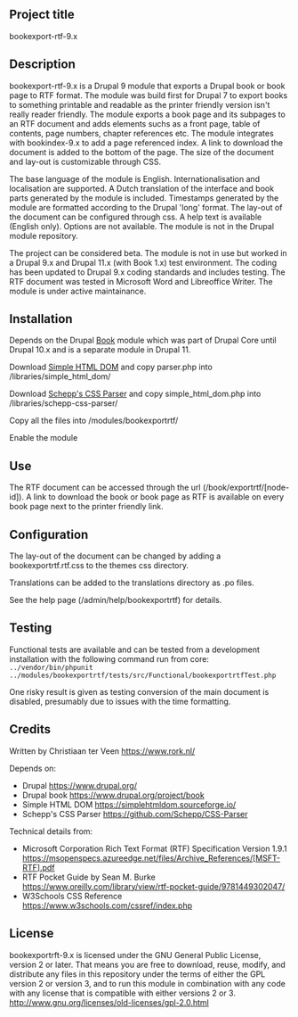 ## Project title
bookexport-rtf-9.x

## Description

bookexport-rtf-9.x is a Drupal 9 module that exports a Drupal book or book page to RTF format. The module was build first for Drupal 7 to export books to something printable and readable as the printer friendly version isn't really reader friendly. The module exports a book page and its subpages to an RTF document and adds elements suchs as a front page, table of contents, page numbers, chapter references etc. The module integrates with bookindex-9.x to add a page referenced index. A link to download the document is added to the bottom of the page. The size of the document and lay-out is customizable through CSS.

The base language of the module is English. Internationalisation and localisation are supported. A Dutch translation of the interface and book parts generated by the module is included. Timestamps generated by the module are formatted according to the Drupal 'long' format. The lay-out of the document can be configured through css. A help text is available (English only). Options are not available. The module is not in the Drupal module repository.

The project can be considered beta. The module is not in use but worked in a Drupal 9.x and Drupal 11.x (with Book 1.x) test environment. The coding has been updated to Drupal 9.x coding standards and includes testing. The RTF document was tested in Microsoft Word and Libreoffice Writer. The module is under active maintainance.

## Installation
Depends on the Drupal [Book](https://www.drupal.org/project/book) module which was part of Drupal Core until Drupal 10.x and is a separate module in Drupal 11.

Download [Simple HTML DOM](https://simplehtmldom.sourceforge.io/) and copy parser.php into /libraries/simple_html_dom/

Download [Schepp's CSS Parser](https://github.com/Schepp/CSS-Parser) and copy simple_html_dom.php into /libraries/schepp-css-parser/

Copy all the files into /modules/bookexportrtf/

Enable the module

## Use

The RTF document can be accessed through the url (/book/exportrtf/\[node-id\]). A link to download the book or book page as RTF is available on every book page next to the printer friendly link.

## Configuration

The lay-out of the document can be changed by adding a bookexportrtf.rtf.css to the themes css directory.

Translations can be added to the translations directory as .po files.

See the help page (/admin/help/bookexportrtf) for details.

## Testing

Functional tests are available and can be tested from a development installation with the following command run from core: `../vendor/bin/phpunit ../modules/bookexportrtf/tests/src/Functional/bookexportrtfTest.php`

One risky result is given as testing conversion of the main document is disabled, presumably due to issues with the time formatting.

## Credits

Written by Christiaan ter Veen <https://www.rork.nl/>

Depends on:

- Drupal <https://www.drupal.org/>
- Drupal book <https://www.drupal.org/project/book>
- Simple HTML DOM <https://simplehtmldom.sourceforge.io/>
- Schepp's CSS Parser <https://github.com/Schepp/CSS-Parser>

Technical details from:

- Microsoft Corporation Rich Text Format (RTF) Specification Version 1.9.1 https://msopenspecs.azureedge.net/files/Archive_References/[MSFT-RTF].pdf
- RTF Pocket Guide by Sean M. Burke <https://www.oreilly.com/library/view/rtf-pocket-guide/9781449302047/>
- W3Schools CSS Reference <https://www.w3schools.com/cssref/index.php>

## License

bookexportrft-9.x is licensed under the GNU General Public License, version 2 or later. That means you are free to download, reuse, modify, and distribute any files in this repository under the terms of either the GPL version 2 or version 3, and to run this module in combination with any code with any license that is compatible with either versions 2 or 3.  
http://www.gnu.org/licenses/old-licenses/gpl-2.0.html
